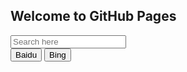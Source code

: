 ## Welcome to GitHub Pages

<form action="https://www.baidu.com/" target="_blank">
<div >
    <input type="text" name="q" placeholder="Search here" > <br/>
    <input type="submit" value="Baidu">
    <input type="submit" value="Bing">
</div>
</form>